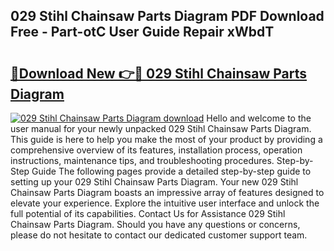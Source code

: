 ## 029 Stihl Chainsaw Parts Diagram PDF Download Free - Part-otC User Guide Repair xWbdT

# <h2><a href="http://dfskmp.blite.top/?on=029+Stihl+Chainsaw+Parts+Diagram">🔗Download New 👉🔴 029 Stihl Chainsaw Parts Diagram</a></h2>

[![029 Stihl Chainsaw Parts Diagram download](https://i.imgur.com/lujVjoI.png)](http://dfskmp.blite.top/?on=029+Stihl+Chainsaw+Parts+Diagram)
Hello and welcome to the user manual for your newly unpacked 029 Stihl Chainsaw Parts Diagram. This guide is here to help you make the most of your product by providing a comprehensive overview of its features, installation process, operation instructions, maintenance tips, and troubleshooting procedures. Step-by-Step Guide The following pages provide a detailed step-by-step guide to setting up your 029 Stihl Chainsaw Parts Diagram. Your new 029 Stihl Chainsaw Parts Diagram boasts an impressive array of features designed to elevate your experience. Explore the intuitive user interface and unlock the full potential of its capabilities. Contact Us for Assistance 029 Stihl Chainsaw Parts Diagram. Should you have any questions or concerns, please do not hesitate to contact our dedicated customer support team.

